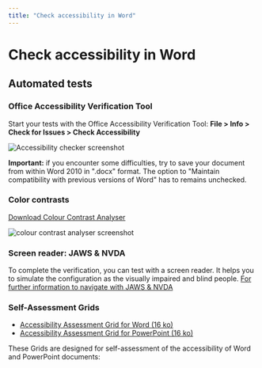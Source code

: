 ```yaml
---
title: "Check accessibility in Word"
---
```


# Check accessibility in Word

## Automated tests
### Office Accessibility Verification Tool

Start your tests with the Office Accessibility Verification Tool: 
**File > Info > Check for Issues > Check Accessibility**

<img alt="Accessibility checker screenshot" src="../../images/word_verification_en.png" class="img-fluid" />  

**Important:** if you encounter some difficulties, try to save your document from within Word 2010 in ".docx" format. The option to "Maintain compatibility with previous versions of Word" has to remains unchecked. 

### Color contrasts
[Download Colour Contrast Analyser](https://developer.paciellogroup.com/resources/contrastanalyser/)

<img alt="colour contrast analyser screenshot" src="../../images/cca.png" class="img-fluid" />  

### Screen reader: JAWS & NVDA
To complete the verification, you can test with a screen reader. 
It helps you to simulate the configuration as the visually impaired and blind people.
[For further information to navigate with JAWS & NVDA](https://a11y-guidelines.orange.com/web/methodes-outils-lecteur-ecran.html)

### Self-Assessment Grids 
- <a href="AXS_assess_grid_WORD_EN.xlsx">Accessibility Assessment Grid for Word (16 ko)</a>
- <a href="AXS_assess_grid_PPT_EN.xlsx">Accessibility Assessment Grid for PowerPoint (16 ko)</a>

These Grids are designed for self-assessment of the accessibility of Word and PowerPoint documents: 

